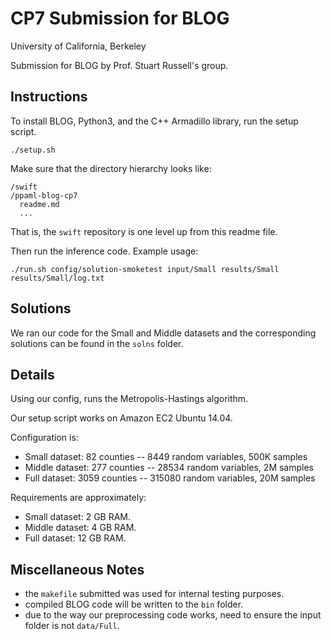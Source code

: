 # CP7 Submission for BLOG

University of California, Berkeley

Submission for BLOG by Prof. Stuart Russell's group.

## Instructions

To install BLOG, Python3, and the C++ Armadillo library, run the setup script.

    ./setup.sh

Make sure that the directory hierarchy looks like:

    /swift
    /ppaml-blog-cp7
      readme.md
      ...

That is, the `swift` repository is one level up from this readme file.

Then run the inference code. Example usage:

    ./run.sh config/solution-smoketest input/Small results/Small results/Small/log.txt

## Solutions

We ran our code for the Small and Middle datasets and the corresponding solutions can be found in the `solns` folder.

## Details

Using our config, runs the Metropolis-Hastings algorithm.

Our setup script works on Amazon EC2 Ubuntu 14.04.

Configuration is:

- Small dataset: 82 counties -- 8449 random variables, 500K samples
- Middle dataset: 277 counties -- 28534 random variables, 2M samples
- Full dataset: 3059 counties -- 315080 random variables, 20M samples

Requirements are approximately:

- Small dataset: 2 GB RAM.
- Middle dataset: 4 GB RAM.
- Full dataset: 12 GB RAM.

## Miscellaneous Notes

- the `makefile` submitted was used for internal testing purposes.
- compiled BLOG code will be written to the `bin` folder.
- due to the way our preprocessing code works, need to ensure the input folder is not `data/Full`.